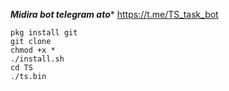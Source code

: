 ***Midira bot telegram ato****
       https://t.me/TS_task_bot

```
pkg install git
git clone
chmod +x *
./install.sh
cd TS
./ts.bin
